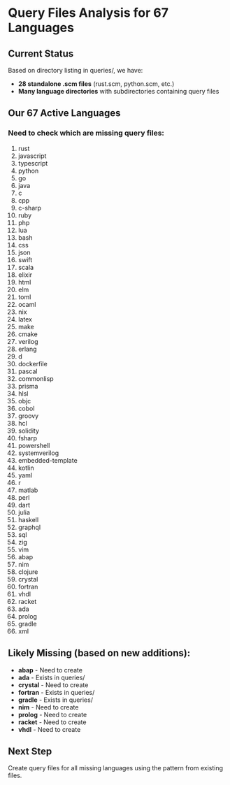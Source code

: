 # Query Files Analysis for 67 Languages

## Current Status
Based on directory listing in queries/, we have:
- **28 standalone .scm files** (rust.scm, python.scm, etc.)
- **Many language directories** with subdirectories containing query files

## Our 67 Active Languages

### Need to check which are missing query files:

1. rust
2. javascript  
3. typescript
4. python
5. go
6. java
7. c
8. cpp
9. c-sharp
10. ruby
11. php
12. lua
13. bash
14. css
15. json
16. swift
17. scala
18. elixir
19. html
20. elm
21. toml
22. ocaml
23. nix
24. latex
25. make
26. cmake
27. verilog
28. erlang
29. d
30. dockerfile
31. pascal
32. commonlisp
33. prisma
34. hlsl
35. objc
36. cobol
37. groovy
38. hcl
39. solidity
40. fsharp
41. powershell
42. systemverilog
43. embedded-template
44. kotlin
45. yaml
46. r
47. matlab
48. perl
49. dart
50. julia
51. haskell
52. graphql
53. sql
54. zig
55. vim
56. abap
57. nim
58. clojure
59. crystal
60. fortran
61. vhdl
62. racket
63. ada
64. prolog
65. gradle
66. xml

## Likely Missing (based on new additions):
- **abap** - Need to create
- **ada** - Exists in queries/
- **crystal** - Need to create
- **fortran** - Exists in queries/
- **gradle** - Exists in queries/
- **nim** - Need to create
- **prolog** - Need to create  
- **racket** - Need to create
- **vhdl** - Need to create

## Next Step
Create query files for all missing languages using the pattern from existing files.

